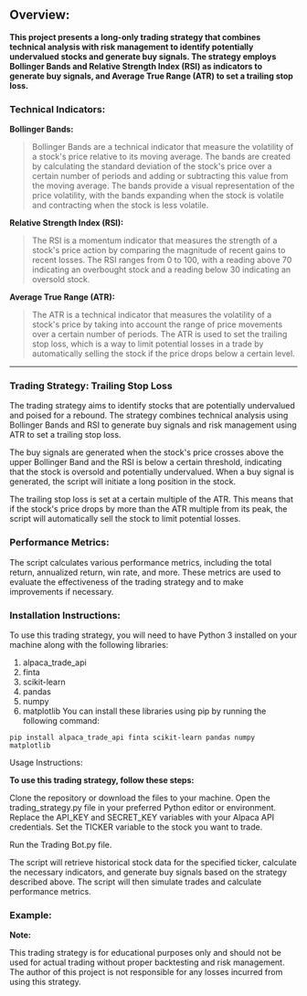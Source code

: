 ## Overview:

**This project presents a long-only trading strategy that combines technical analysis with risk management to identify potentially undervalued stocks and generate buy signals. The strategy employs Bollinger Bands and Relative Strength Index (RSI) as indicators to generate buy signals, and Average True Range (ATR) to set a trailing stop loss.** 

### Technical Indicators:

**Bollinger Bands:**

> Bollinger Bands are a technical indicator that measure the volatility of a stock's price relative to its moving average. The bands are created by calculating the standard deviation of the stock's price over a certain number of periods and adding or subtracting this value from the moving average. The bands provide a visual representation of the price volatility, with the bands expanding when the stock is volatile and contracting when the stock is less volatile.

**Relative Strength Index (RSI):**

> The RSI is a momentum indicator that measures the strength of a stock's price action by comparing the magnitude of recent gains to recent losses. The RSI ranges from 0 to 100, with a reading above 70 indicating an overbought stock and a reading below 30 indicating an oversold stock.

**Average True Range (ATR):**

> The ATR is a technical indicator that measures the volatility of a stock's price by taking into account the range of price movements over a certain number of periods. The ATR is used to set the trailing stop loss, which is a way to limit potential losses in a trade by automatically selling the stock if the price drops below a certain level.
---
### Trading Strategy: Trailing Stop Loss

The trading strategy aims to identify stocks that are potentially undervalued and poised for a rebound. The strategy combines technical analysis using Bollinger Bands and RSI to generate buy signals and risk management using ATR to set a trailing stop loss.

The buy signals are generated when the stock's price crosses above the upper Bollinger Band and the RSI is below a certain threshold, indicating that the stock is oversold and potentially undervalued. When a buy signal is generated, the script will initiate a long position in the stock.

The trailing stop loss is set at a certain multiple of the ATR. This means that if the stock's price drops by more than the ATR multiple from its peak, the script will automatically sell the stock to limit potential losses.

### Performance Metrics:

The script calculates various performance metrics, including the total return, annualized return, win rate, and more. These metrics are used to evaluate the effectiveness of the trading strategy and to make improvements if necessary.

### Installation Instructions:

 To use this trading strategy, you will need to have Python 3 installed on your machine along with the following libraries:

1. alpaca_trade_api
2. finta
3. scikit-learn
4. pandas
5. numpy
6. matplotlib
You can install these libraries using pip by running the following command:

`pip install alpaca_trade_api finta scikit-learn pandas numpy matplotlib`

Usage Instructions:

**To use this trading strategy, follow these steps:**

Clone the repository or download the files to your machine.
Open the trading_strategy.py file in your preferred Python editor or environment.
Replace the API_KEY and SECRET_KEY variables with your Alpaca API credentials.
Set the TICKER variable to the stock you want to trade.

Run the Trading Bot.py file.

The script will retrieve historical stock data for the specified ticker, calculate the necessary indicators, and generate buy signals based on the strategy described above. The script will then simulate trades and calculate performance metrics.

### Example:


 **Note:**

This trading strategy is for educational purposes only and should not be used for actual trading without proper backtesting and risk management. The author of this project is not responsible for any losses incurred from using this strategy.

